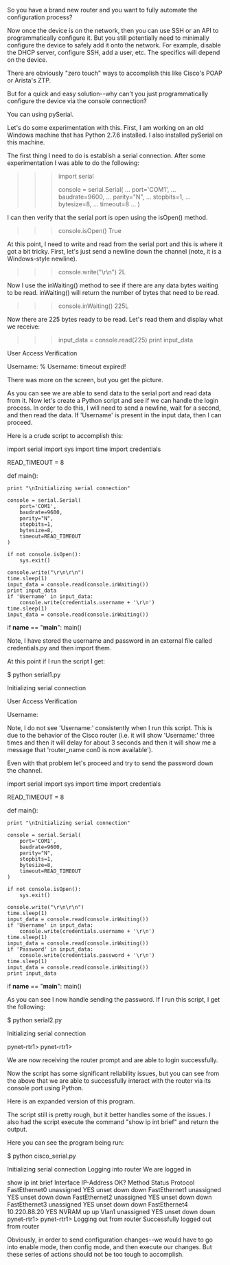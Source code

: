 So you have a brand new router and you want to fully automate the configuration process?


Now once the device is on the network, then you can use SSH or an API to programmatically configure it. But you still potentially need to minimally configure the device to safely add it onto the network. For example, disable the DHCP server, configure SSH, add a user, etc. The specifics will depend on the device. 

There are obviously "zero touch" ways to accomplish this like Cisco's POAP or Arista's ZTP.


But for a quick and easy solution--why can't you just programmatically configure the device via the console connection?


You can using pySerial.


Let's do some experimentation with this. First, I am working on an old Windows machine that has Python 2.7.6 installed. I also installed pySerial on this machine.


The first thing I need to do is establish a serial connection. After some experimentation I was able to do the following:

>>> import serial
>>>
>>> console = serial.Serial(
...         port='COM1',
...         baudrate=9600,
...         parity="N",
...         stopbits=1,
...         bytesize=8,
...         timeout=8
...
)



I can then verify that the serial port is open using the isOpen() method.

>>> console.isOpen()
​True



At this point, I need to write and read from the serial port and this is where it got a bit tricky. First, let's just send a newline down the channel (note, it is a Windows-style newline).

>>> console.write("\r\n")
2L



Now I use the inWaiting() method to see if there are any data bytes waiting to be read. inWaiting() will return the number of bytes that need to be read.

>>> console.inWaiting()
225L


Now there are 225 bytes ready to be read. Let's read them and display what we receive:

>>> input_data = console.read(225)
>>> print input_data

User Access Verification

Username:
% Username:  timeout expired!



There was more on the screen, but you get the picture.


As you can see we are able to send data to the serial port and read data from it. Now let's create a Python script and see if we can handle the login process. In order to do this, I will need to send a newline, wait for a second, and then read the data. If 'Username' is present in the input data, then I can proceed.

Here is a crude script to accomplish this:

import serial
import sys
import time
import credentials

READ_TIMEOUT = 8

def main():

    print "\nInitializing serial connection"

    console = serial.Serial(
        port='COM1',
        baudrate=9600,
        parity="N",
        stopbits=1,
        bytesize=8,
        timeout=READ_TIMEOUT
    )

    if not console.isOpen():
        sys.exit()

    console.write("\r\n\r\n")
    time.sleep(1)
    input_data = console.read(console.inWaiting())
    print input_data
    if 'Username' in input_data:
        console.write(credentials.username + '\r\n')
    time.sleep(1)
    input_data = console.read(console.inWaiting())

if __name__ == "__main__":
    main()



Note, I have stored the username and password in an external file called credentials.py and then import them.

At this point if I run the script I get:

$ python serial1.py

Initializing serial connection


User Access Verification

Username:



Note, I do not see 'Username:' consistently when I run this script. This is due to the behavior of the Cisco router (i.e. it will show 'Username:' three times and then it will delay for about 3 seconds and then it will show me a message that 'router_name con0 is now available').

Even with that problem let's proceed and try to send the password down the channel.

import serial
import sys
import time
import credentials

READ_TIMEOUT = 8

def main():

    print "\nInitializing serial connection"

    console = serial.Serial(
        port='COM1',
        baudrate=9600,
        parity="N",
        stopbits=1,
        bytesize=8,
        timeout=READ_TIMEOUT
    )

    if not console.isOpen():
        sys.exit()

    console.write("\r\n\r\n")
    time.sleep(1)
    input_data = console.read(console.inWaiting())
    if 'Username' in input_data:
        console.write(credentials.username + '\r\n')
    time.sleep(1)
    input_data = console.read(console.inWaiting())
    if 'Password' in input_data:
        console.write(credentials.password + '\r\n')
    time.sleep(1)
    input_data = console.read(console.inWaiting())
    print input_data


if __name__ == "__main__":
    main()



As you can see I now handle sending the password. If I run this script, I get the following:

$ python serial2.py

Initializing serial connection


pynet-rtr1>
pynet-rtr1>



We are now receiving the router prompt and are able to login successfully.

Now the script has some significant reliability issues, but you can see from the above that we are able to successfully interact with the router via its console port using Python.



Here is an expanded version of this program.


The script still is pretty rough, but it better handles some of the issues. I also had the script execute the command "show ip int brief" and return the output.

Here you can see the program being run:

$ python cisco_serial.py

Initializing serial connection
Logging into router
We are logged in

show ip int brief
Interface           IP-Address      OK? Method Status     Protocol
FastEthernet0       unassigned      YES unset  down       down
FastEthernet1       unassigned      YES unset  down       down
FastEthernet2       unassigned      YES unset  down       down
FastEthernet3       unassigned      YES unset  down       down
FastEthernet4       10.220.88.20    YES NVRAM  up         up
Vlan1               unassigned      YES unset  down       down
pynet-rtr1>
pynet-rtr1>
Logging out from router
Successfully logged out from router



Obviously, in order to send configuration changes--we would have to go into enable mode, then config mode, and then execute our changes. But these series of actions should not be too tough to accomplish.